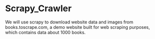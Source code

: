 # Scrapy_Crawler
We will use scrapy to download website data and images from books.toscrape.com, a demo website built for web scraping purposes, which contains data about 1000 books.  
